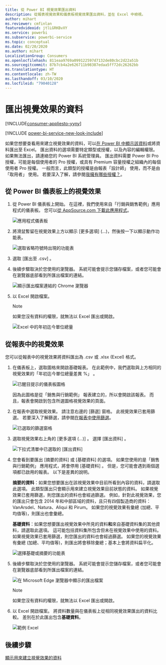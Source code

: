 ```yaml
---
title: 從 Power BI 視覺效果匯出資料
description: 從報表視覺效果和儀表板視覺效果匯出資料，並在 Excel 中檢視。
author: mihart
ms.reviewer: cmfinlan
featuredvideoid: jtlLGRKBvXY
ms.service: powerbi
ms.subservice: powerbi-service
ms.topic: conceptual
ms.date: 02/20/2020
ms.author: mihart
LocalizationGroup: Consumers
ms.openlocfilehash: 811eaa9769a099122597d7132de80cbc2d22a51b
ms.sourcegitcommit: 87b7cb4a2e626711b98387edaa5ff72dc26262bb
ms.translationtype: HT
ms.contentlocale: zh-TW
ms.lasthandoff: 03/10/2020
ms.locfileid: "79040128"
---
```

# <a name="export-data-from-a-visual"></a>匯出視覺效果的資料

[!INCLUDE[consumer-appliesto-yyny](../includes/consumer-appliesto-yyny.md)]

[!INCLUDE [power-bi-service-new-look-include](../includes/power-bi-service-new-look-include.md)]

如果您想要查看用來建立視覺效果的資料，可以[在 Power BI 中顯示該資料](end-user-show-data.md)或將資料匯出至 Excel。 匯出資料的選項需要特定類型或授權，以及內容的編輯權限。 如果無法匯出，請連絡您的 Power BI 系統管理員。 匯出資料需要 Power BI Pro 授權，可能是每個使用者的 Pro 授權，或具有 Premium 容量授權之組織內的每個使用者 Pro 授權。 一般而言，此類型的授權是由報表「設計師」  使用，而不是由「取用者」  使用。 若要深入了解，請參閱[我擁有哪些授權？](end-user-license.md)。


## <a name="from-a-visual-on-a-power-bi-dashboard"></a>從 Power BI 儀表板上的視覺效果

1. 從 Power BI 儀表板上開始。 在這裡，我們使用來自「行銷與銷售範例」應用程式的儀表板。 您可以[從 AppSource.com 下載此應用程式](https://appsource.microsoft.com/product/power-bi/microsoft-retail-analysis-sample.salesandmarketingsample-preview?flightCodes=e2b06c7a-a438-4d99-9eb6-4324ce87f282)。

    ![應用程式儀表板](media/end-user-export/power-bi-dashboards.png)

2. 將滑鼠暫留在視覺效果上方以顯示 [更多選項]  (...)，然後按一下以顯示動作功能表。

    ![選取省略符號時出現的功能表](media/end-user-export/power-bi-options-menu.png)

3. 選取 [匯出至 .csv]  。

4. 後續步驟取決於您使用的瀏覽器。 系統可能會提示您儲存檔案，或者您可能會在瀏覽器底部看到所匯出檔案的連結。 

    ![顯示匯出檔案連結的 Chrome 瀏覽器](media/end-user-export/power-bi-dashboard-exports.png)

5. 以 Excel 開啟檔案。 

    > [!NOTE]
    > 如果您沒有資料的權限，就無法以 Excel 匯出或開啟。  

    ![Excel 中的年初迄今單位總量](media/end-user-export/power-bi-excel.png)


## <a name="from-a-visual-in-a-report"></a>從報表中的視覺效果
您可以從報表中的視覺效果將資料匯出為 .csv 或 .xlsx (Excel) 格式。 

1. 在儀表板上，選取圖格來開啟基礎報表。  在此範例中，我們選取與上方相同的視覺效果的「年初迄今單位總量差異 %」  。 

    ![已醒目提示的儀表板圖格](media/end-user-export/power-bi-export-reports.png)

    因為此圖格是從「銷售與行銷範例」  報表建立的，所以會開啟該報表。 而且，報表會開啟到包含所選圖格視覺效果的頁面。 

2. 在報表中選取視覺效果。 請注意右邊的 [篩選]  窗格。 此視覺效果已套用篩選。 若要深入了解篩選，請參閱[在報表中使用篩選](end-user-report-filter.md)。

    ![已選取的篩選窗格](media/end-user-export/power-bi-export-filter.png)


3. 選取視覺效果右上角的 [更多選項 (...)]  。 選擇 [匯出資料]  。

    ![下拉式清單中已選取的 [匯出資料]](media/end-user-export/power-bi-export-report.png)

4. 您會看到要匯出 [摘要的資料] 或 [基礎資料] 的選項。 如果您使用的是「銷售與行銷範例」  應用程式，將會停用 [基礎資料]  。 但是，您可能會遇到兩個選項都已啟用的報表。 以下是差異的說明。

    **摘要的資料**：如果您想要匯出在該視覺效果中目前所看到內容的資料，請選取此選項。  此類型匯出只會顯示用來建立視覺效果目前狀態的資料。 如果視覺效果已套用篩選，則您匯出的資料也會經過篩選。 例如，針對此視覺效果，您的匯出只會包含 2014 年和中部區域的資料，且只有四個製造商的資料：VanArsdel、Natura、Aliqui 和 Pirum。 如果您的視覺效果有彙總 (加總、平均值等)，則匯出也會彙總。 
  

    **基礎資料**：如果您想要匯出視覺效果中所見的資料**和**來自基礎資料集的其他資料，請選取此選項。  這可能包括資料集所包含但未在視覺效果中使用的資料。 如果視覺效果已套用篩選，則您匯出的資料也會經過篩選。  如果您的視覺效果有彙總 (加總、平均值等)，則匯出將會移除彙總；基本上會將資料扁平化。 

    ![選擇基礎或摘要的功能表](media/end-user-export/power-bi-export-underlying.png)

5. 後續步驟取決於您使用的瀏覽器。 系統可能會提示您儲存檔案，或者您可能會在瀏覽器底部看到所匯出檔案的連結。 

    ![在 Microsoft Edge 瀏覽器中顯示的匯出檔案](media/end-user-export/power-bi-export-edge-browser.png)

    > [!NOTE]
    > 如果您沒有資料的權限，就無法以 Excel 匯出或開啟。  


6. 以 Excel 開啟檔案。 將資料數量與在儀表板上從相同視覺效果匯出的資料比較。 差別在於此匯出包含**基礎資料**。 

    ![範例 Excel](media/end-user-export/power-bi-underlying.png)

## <a name="next-steps"></a>後續步驟

[顯示用來建立視覺效果的資料](end-user-show-data.md)